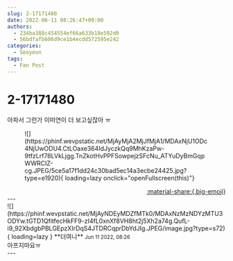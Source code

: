 ```yaml
---
slug: 2-17171480
date: 2022-06-11 08:26:47+09:00
authors:
  - 234ba388c454554ef66a633b18e592d0
  - 56bdfafb606d9ce1b4ecdd572595e242
categories:
  - Seoyeon
tags:
  - Fan Post
---
```


# 2-17171480

<div class="post-container" markdown="1">
<div class="content-container md-sidebar__scrollwrap" markdown="1">

아파서 그런가 이떠연이 더 보고싶잖아 ㅠ
<figure markdown="1">
![](https://phinf.wevpstatic.net/MjAyMjA2MjJfMjA1/MDAxNjU1ODc4NjUwODU4.CtLOaxe364IdJyczkQq9MhKzaPw-9tfzLrf78LVkLjgg.TnZkotHvPPFSowpejzSFcNu_ATYuDyBmGqpWWRCIZ-cg.JPEG/5ce5a17f1dd24c30bad5ec14a3ecbe24425.jpg?type=e1920){ loading=lazy onclick="openFullscreen(this)"}
</figure>


</div>
</div>

<div style="text-align: right;" markdown="1">
<a href="https://weverse.io/fromis9/fanpost/2-17171480" style="text-align: right;">:material-share:{.big-emoji}</a>
</div>
---

<div class="comments-container md-sidebar__scrollwrap" markdown="1">
<div class="comment" markdown="1">
<div class='id-container' markdown="1">
![](https://phinf.wevpstatic.net/MjAyNDEyMDZfMTk0/MDAxNzMzNDYzMTU3ODYw.tGTD1QfitfecHkFF9-zI4fL0xnXf8VH8ht2j5Xh2a74g.QufL-i9_92XbdgbPBLGEpzXIrDqS4JTDRCqprDbYdJIg.JPEG/image.jpg?type=s72){ loading=lazy }
**<span class="artist">더여니</span>** <small>Jun 11 2022, 08:26</small><br>
</div>
<div class='comment-body' markdown="1">
아프지마요ㅠ
</div>
</div>
</div>
---
